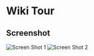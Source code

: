 # Wiki Tour

## Screenshot

![Screen Shot 1](https://user-images.githubusercontent.com/156867/44067452-7df0117a-9f6d-11e8-9aa8-31d0de34ea1c.png)
![Screen Shot 2](https://user-images.githubusercontent.com/156867/44067453-7e02fdd0-9f6d-11e8-97d6-2ff7192970d5.png)
